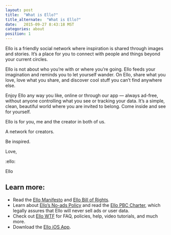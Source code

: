 ```yaml
---
layout: post
title:  "What is Ello?"
title_alternate:  "What is Ello?"
date:   2015-09-27 8:43:18 MST
categories: about
position: 1
---
```


Ello is a friendly social network where inspiration is shared through images and stories. It’s a place for you to connect with people and things beyond your current circles. 

Ello is not about who you’re with or where you’re going. Ello feeds your imagination and reminds you to let yourself wander. On Ello, share what you love, love what you share, and discover cool stuff you can’t find anywhere else. 

Enjoy Ello any way you like, online or through our app — always ad-free, without anyone controlling what you see or tracking your data. It’s a simple, clean, beautiful world where you are invited to belong. Come inside and see for yourself.

Ello is for you, me and the creator in both of us. 

A network for creators. 

Be inspired. 

Love,

:ello:

Ello

## Learn more:

* Read the [Ello Manifesto](/wtf/about/ello-manifesto/) and [Ello Bill of Rights](https://bill-of-rights.ello.co/).
* Learn about [Ello’s No-ads Policy](/wtf/about/ello-tracking-and-your-data/) and read the [Ello PBC Charter](/wtf/about/pbc/), which legally assures that Ello will never sell ads or user data.
* Check out [Ello WTF](/wtf/) for FAQ, policies, help, video tutorials, and much more.
* Download the [Ello iOS App](http://appstore.com/ello/ello).
